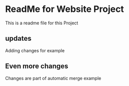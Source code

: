 # ReadMe for Website Project

This is a readme file for this Project

## updates

Adding changes for example

## Even more changes

Changes are part of automatic merge example
